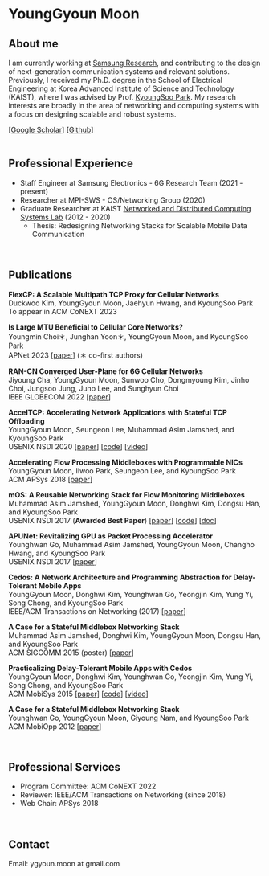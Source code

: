 # YoungGyoun Moon

## About me

I am currently working at [Samsung Research](https://research.samsung.com/), and contributing to the design of next-generation communication systems and relevant solutions. Previously, I received my Ph.D. degree in the School of Electrical Engineering at Korea Advanced Institute of Science and Technology (KAIST), where I was advised by Prof. [KyoungSoo Park](https://www.ndsl.kaist.edu/~kyoungsoo/). My research interests are broadly in the area of networking and computing systems with a focus on designing scalable and robust systems.

[[Google Scholar](https://scholar.google.co.kr/citations?user=iQjMtI4AAAAJ)]
[[Github](https://github.com/ygmoon)]  
<br/>

## Professional Experience

 - Staff Engineer at Samsung Electronics - 6G Research Team (2021 - present)
 - Researcher at MPI-SWS - OS/Networking Group (2020)
 - Graduate Researcher at KAIST [Networked and Distributed Computing Systems Lab](https://www.ndsl.kaist.edu/) (2012 - 2020)  
   - Thesis: Redesigning Networking Stacks for Scalable Mobile Data Communication
<br/>

## Publications

**FlexCP: A Scalable Multipath TCP Proxy for Cellular Networks**  
Duckwoo Kim, YoungGyoun Moon, Jaehyun Hwang, and KyoungSoo Park  
To appear in ACM CoNEXT 2023

**Is Large MTU Beneficial to Cellular Core Networks?**  
Youngmin Choi＊, Junghan Yoon＊, YoungGyoun Moon, and KyoungSoo Park  
APNet 2023 [[paper](https://dl.acm.org/doi/10.1145/3600061.3600081)] (＊ co-first authors)  

**RAN-CN Converged User-Plane for 6G Cellular Networks**  
Jiyoung Cha, YoungGyoun Moon, Sunwoo Cho, Dongmyoung Kim, Jinho Choi, Jungsoo Jung, Juho Lee, and Sunghyun Choi  
IEEE GLOBECOM 2022 [[paper](https://ieeexplore.ieee.org/document/10001487)]

**AccelTCP: Accelerating Network Applications with Stateful TCP Offloading**  
YoungGyoun Moon, Seungeon Lee, Muhammad Asim Jamshed, and KyoungSoo Park  
USENIX NSDI 2020
[[paper](https://www.usenix.org/system/files/nsdi20-paper-moon.pdf)]
[[code](https://github.com/acceltcp/AccelTCP)]
[[video](https://www.usenix.org/conference/nsdi20/presentation/moon)]  

**Accelerating Flow Processing Middleboxes with Programmable NICs**  
YoungGyoun Moon, Ilwoo Park, Seungeon Lee, and KyoungSoo Park  
ACM APSys 2018 [[paper](https://dl.acm.org/doi/10.1145/3265723.3265744)]

**mOS: A Reusable Networking Stack for Flow Monitoring Middleboxes**  
Muhammad Asim Jamshed, YoungGyoun Moon, Donghwi Kim, Dongsu Han, and KyoungSoo Park  
USENIX NSDI 2017 (**Awarded Best Paper**)
[[paper](https://www.usenix.org/system/files/conference/nsdi17/nsdi17-jamshed.pdf)]
[[code](https://github.com/mos-stack/mOS-networking-stack)]
[[doc](https://mos.kaist.edu/guide/)]

**APUNet: Revitalizing GPU as Packet Processing Accelerator**  
Younghwan Go, Muhammad Asim Jamshed, YoungGyoun Moon, Changho Hwang, and KyoungSoo Park  
USENIX NSDI 2017
[[paper](https://www.usenix.org/system/files/conference/nsdi17/nsdi17-go.pdf)]  

**Cedos: A Network Architecture and Programming Abstraction for Delay-Tolerant Mobile Apps**  
YoungGyoun Moon, Donghwi Kim, Younghwan Go, Yeongjin Kim, Yung Yi, Song Chong, and KyoungSoo Park  
IEEE/ACM Transactions on Networking (2017)
[[paper](https://ieeexplore.ieee.org/document/7762223)]  

**A Case for a Stateful Middlebox Networking Stack**  
Muhammad Asim Jamshed, Donghwi Kim, YoungGyoun Moon, Dongsu Han, and KyoungSoo Park  
ACM SIGCOMM 2015 (poster)
[[paper](https://dl.acm.org/doi/abs/10.1145/2785956.2789999)]

**Practicalizing Delay-Tolerant Mobile Apps with Cedos**  
YoungGyoun Moon, Donghwi Kim, Younghwan Go, Yeongjin Kim, Yung Yi, Song Chong, and KyoungSoo Park  
ACM MobiSys 2015
[[paper](https://dl.acm.org/doi/10.1145/2742647.2742664)]
[[code](https://github.com/ndsl-kaist/cedos)] [[video](https://www.youtube.com/watch?v=FPUxz5aziG4)]  

**A Case for a Stateful Middlebox Networking Stack**  
Younghwan Go, YoungGyoun Moon, Giyoung Nam, and KyoungSoo Park  
ACM MobiOpp 2012 [[paper](https://dl.acm.org/doi/abs/10.1145/2159576.2159590)]

<br/>

## Professional Services

- Program Committee: ACM CoNEXT 2022
- Reviewer: IEEE/ACM Transactions on Networking (since 2018)
- Web Chair: APSys 2018
<br/>  

## Contact

Email: ygyoun.moon at gmail.com
